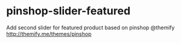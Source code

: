 pinshop-slider-featured
=======================

Add second slider for featured product based on pinshop @themify http://themify.me/themes/pinshop
